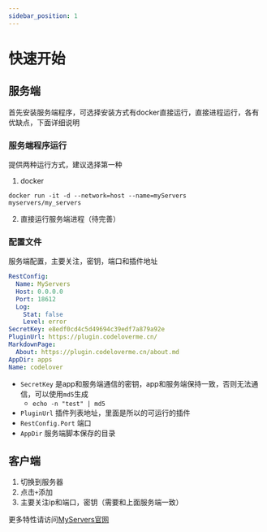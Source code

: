 ```yaml
---
sidebar_position: 1
---
```


# 快速开始

## 服务端
首先安装服务端程序，可选择安装方式有docker直接运行，直接进程运行，各有优缺点，下面详细说明

### 服务端程序运行
提供两种运行方式，建议选择第一种
1. docker

```shell
docker run -it -d --network=host --name=myServers  myservers/my_servers
```
2. 直接运行服务端进程（待完善）


### 配置文件
服务端配置，主要关注，密钥，端口和插件地址
```yaml
RestConfig:
  Name: MyServers
  Host: 0.0.0.0
  Port: 18612
  Log:
    Stat: false
    Level: error
SecretKey: e8edf0cd4c5d49694c39edf7a879a92e
PluginUrl: https://plugin.codeloverme.cn/
MarkdownPage:
  About: https://plugin.codeloverme.cn/about.md
AppDir: apps
Name: codelover

```
- `SecretKey` 是app和服务端通信的密钥，app和服务端保持一致，否则无法通信，可以使用`md5`生成
  - `echo -n "test" | md5`
- `PluginUrl` 插件列表地址，里面是所以的可运行的插件
- `RestConfig.Port` 端口
- `AppDir` 服务端脚本保存的目录


## 客户端

1. 切换到服务器
2. 点击`+`添加
3. 主要关注ip和端口，密钥（需要和上面服务端一致）


更多特性请访问[MyServers官网](https://myservers.codeloverme.cn)


